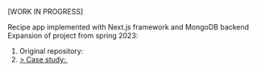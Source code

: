 [WORK IN PROGRESS]

Recipe app implemented with Next.js framework and MongoDB backend
<br />
Expansion of project from spring 2023: 
<ol>
  <li>
    Original repository:&nbsp;
    <a href="https://github.com/jasminecao/cookbooked"/>
  </li>
  <li>>
    Case study:&nbsp;
    <a href="https://www.sylvia-zhao.com/#/cookbooked"/>
  </li>
</ol>
